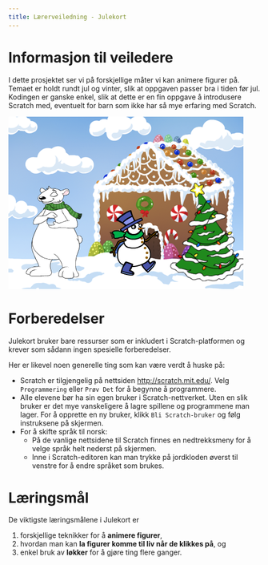 ```yaml
---
title: Lærerveiledning - Julekort
---
```


# Informasjon til veiledere

I dette prosjektet ser vi på forskjellige måter vi kan animere figurer
på. Temaet er holdt rundt jul og vinter, slik at oppgaven passer bra i
tiden før jul. Kodingen er ganske enkel, slik at dette er en fin
oppgave å introdusere Scratch med, eventuelt for barn som ikke har så
mye erfaring med Scratch.

![](julekort.png)

# Forberedelser

Julekort bruker bare ressurser som er inkludert i Scratch-platformen
og krever som sådann ingen spesielle forberedelser.

Her er likevel noen generelle ting som kan være verdt å huske på:

+ Scratch er tilgjengelig på nettsiden <http://scratch.mit.edu/>. Velg
  `Programmering` eller `Prøv Det` for å begynne å programmere.
+ Alle elevene bør ha sin egen bruker i Scratch-nettverket. Uten en
  slik bruker er det mye vanskeligere å lagre spillene og programmene
  man lager. For å opprette en ny bruker, klikk `Bli Scratch-bruker`
  og følg instruksene på skjermen.
+ For å skifte språk til norsk:
  + På de vanlige nettsidene til Scratch finnes en nedtrekksmeny for
    å velge språk helt nederst på skjermen.
  + Inne i Scratch-editoren kan man trykke på jordkloden øverst til
    venstre for å endre språket som brukes.

# Læringsmål

De viktigste læringsmålene i Julekort er

1. forskjellige teknikker for å __animere figurer__,
2. hvordan man kan __la figurer komme til liv når de klikkes på__, og
3. enkel bruk av __løkker__ for å gjøre ting flere ganger.
